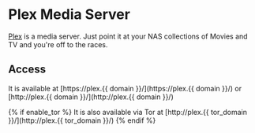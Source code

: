 # Plex Media Server

[Plex](https://plex.tv/) is a media server. Just point it at your NAS collections of Movies and TV and you're off to the races.

## Access

It is available at [https://plex.{{ domain }}/](https://plex.{{ domain }}/) or [http://plex.{{ domain }}/](http://plex.{{ domain }}/)

{% if enable_tor %}
It is also available via Tor at [http://plex.{{ tor_domain }}/](http://plex.{{ tor_domain }}/)
{% endif %}
